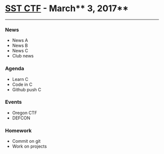 # [**SST CTF**](http://sstctf.org) - March** 3, 2017**

---

### News

* News A
* News B
* News C
* Club news

### Agenda

* Learn C
* Code in C
* Github push C

### Events

* Oregon CTF
* DEFCON

### Homework

* Commit on git
* Work on projects





